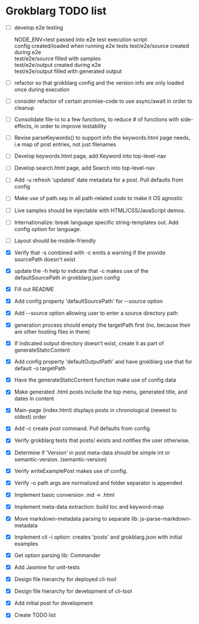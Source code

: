 # Grokblarg TODO list

- [ ] develop e2e testing  

  NODE_ENV=test passed into e2e test execution script  
  config created/loaded when running e2e tests
  test/e2e/source created during e2e  
  test/e2e/source filled with samples  
  test/e2e/output created during e2e  
  test/e2e/output filled with generated output  


- [ ] refactor so that grokblarg config and the version info are only loaded once during execution
- [ ] consider refactor of certain promise-code to use async/await in order to cleanup
- [ ] Consolidate file-io to a few functions, to reduce # of functions with side-effects, in order to improve testability
- [ ] Revise parseKeywords() to support info the keywords.html page needs, i.e map of post entries, not just filenames
- [ ] Develop keywords.html page, add Keyword into top-level-nav
- [ ] Develop search.html page, add Search into top-level-nav
- [ ] Add -u refresh 'updated' date metadata for a post. Pull defaults from config
- [ ] Make use of path.sep in all path-related code to make it OS agnostic
- [ ] Live samples should be injectable with HTML/CSS/JavaScript demos.
- [ ] Internationalize: break language specific string-templates out. Add config option for language.
- [ ] Layout should be mobile-friendly
- [x] Verify that -s combined with -c emits a warning if the provide sourcePath doesn't exist
- [x] update the -h help to indicate that -c makes use of the defaultSourcePath in grokblarg.json config
- [x] Fill out README
- [x] Add config property 'defaultSourcePath' for --source option
- [x] Add --source option allowing user to enter a source directory path
- [x] generation process should empty the targetPath first (no, because their are other hosting files in there)
- [x] If indicated output directory doesn't exist, create it as part of generateStaticContent
- [x] Add config property 'defaultOutputPath' and have grokblarg use that for default -o targetPath
- [x] Have the generateStaticContent function make use of config data
- [x] Make generated .html posts include the top menu, generated title, and dates in content
- [x] Main-page (index.html) displays posts in chronological (newest to oldest) order
- [x] Add -c create post command. Pull defaults from config
- [x] Verify grokblarg tests that posts/ exists and notifies the user otherwise.
- [x] Determine if 'Version' in post meta-data should be simple int or semantic-version. (semantic-version)
- [x] Verify writeExamplePost makes use of config.
- [x] Verify -o path args are normalized and folder separator is appended
- [x] Implement basic conversion .md -> .html
- [x] Implement meta-data extraction: build toc and keyword-map
- [x] Move markdown-metadata parsing to separate lib: js-parse-markdown-metadata
- [x] Implement cli -i option: creates 'posts' and grokblarg.json with initial examples
- [x] Get option parsing lib: Commander
- [x] Add Jasmine for unit-tests
- [x] Design file hierarchy for deployed cli-tool
- [x] Design file hierarchy for development of cli-tool
- [x] Add initial post for development
- [x] Create TODO list
